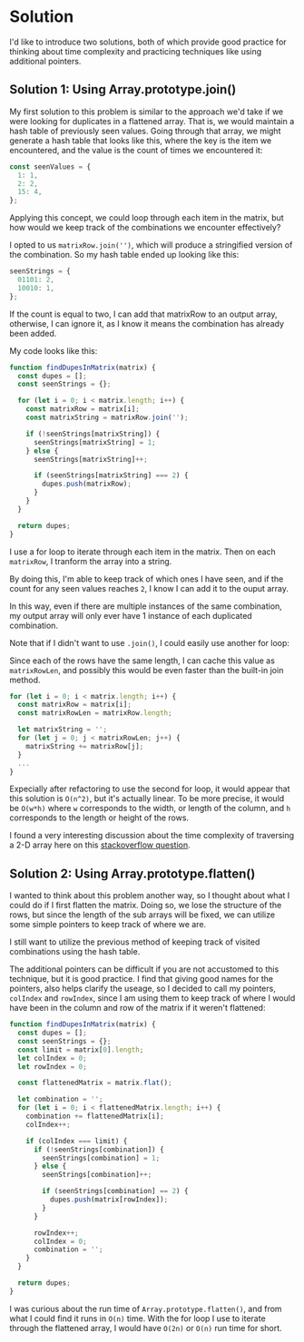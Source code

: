 # Solution

I'd like to introduce two solutions, both of which provide good practice for thinking about time complexity and practicing techniques like using additional pointers.

## Solution 1: Using Array.prototype.join()

My first solution to this problem is similar to the approach we'd take if we were looking for duplicates in a flattened array. That is, we would maintain a hash table of previously seen values. Going through that array, we might generate a hash table that looks like this, where the key is the item we encountered, and the value is the count of times we encountered it:

```js
const seenValues = {
  1: 1,
  2: 2,
  15: 4,
};
```

Applying this concept, we could loop through each item in the matrix, but how would we keep track of the combinations we encounter effectively?

I opted to us `matrixRow.join('')`, which will produce a stringified version of the combination. So my hash table ended up looking like this:

```js
seenStrings = {
  01101: 2,
  10010: 1,
};
```

If the count is equal to two, I can add that matrixRow to an output array, otherwise, I can ignore it, as I know it means the combination has already been added.

My code looks like this:

```js
function findDupesInMatrix(matrix) {
  const dupes = [];
  const seenStrings = {};

  for (let i = 0; i < matrix.length; i++) {
    const matrixRow = matrix[i];
    const matrixString = matrixRow.join('');

    if (!seenStrings[matrixString]) {
      seenStrings[matrixString] = 1;
    } else {
      seenStrings[matrixString]++;

      if (seenStrings[matrixString] === 2) {
        dupes.push(matrixRow);
      }
    }
  }

  return dupes;
}
```

I use a for loop to iterate through each item in the matrix. Then on each `matrixRow`, I tranform the array into a string.

By doing this, I'm able to keep track of which ones I have seen, and if the count for any seen values reaches `2`, I know I can add it to the ouput array.

In this way, even if there are multiple instances of the same combination, my output array will only ever have 1 instance of each duplicated combination.

Note that if I didn't want to use `.join()`, I could easily use another for loop:

Since each of the rows have the same length, I can cache this value as `matrixRowLen`, and possibly this would be even faster than the built-in join method.

```js
for (let i = 0; i < matrix.length; i++) {
  const matrixRow = matrix[i];
  const matrixRowLen = matrixRow.length;

  let matrixString = '';
  for (let j = 0; j < matrixRowLen; j++) {
    matrixString += matrixRow[j];
  }
  ...
}
```

Expecially after refactoring to use the second for loop, it would appear that this solution is `O(n^2)`, but it's actually linear. To be more precise, it would be `O(w*h)` where `w` corresponds to the width, or length of the column, and `h` corresponds to the length or height of the rows.

I found a very interesting discussion about the time complexity of traversing a 2-D array here on this [stackoverflow question](https://stackoverflow.com/questions/30100847/what-is-the-time-complexity-of-traversing-a-2d-array).

## Solution 2: Using Array.prototype.flatten()

I wanted to think about this problem another way, so I thought about what I could do if I first flatten the matrix. Doing so, we lose the structure of the rows, but since the length of the sub arrays will be fixed, we can utilize some simple pointers to keep track of where we are.

I still want to utilize the previous method of keeping track of visited combinations using the hash table.

The additional pointers can be difficult if you are not accustomed to this technique, but it is good practice. I find that giving good names for the pointers, also helps clarify the useage, so I decided to call my pointers, `colIndex` and `rowIndex`, since I am using them to keep track of where I would have been in the column and row of the matrix if it weren't flattened:

```js
function findDupesInMatrix(matrix) {
  const dupes = [];
  const seenStrings = {};
  const limit = matrix[0].length;
  let colIndex = 0;
  let rowIndex = 0;

  const flattenedMatrix = matrix.flat();

  let combination = '';
  for (let i = 0; i < flattenedMatrix.length; i++) {
    combination += flattenedMatrix[i];
    colIndex++;

    if (colIndex === limit) {
      if (!seenStrings[combination]) {
        seenStrings[combination] = 1;
      } else {
        seenStrings[combination]++;

        if (seenStrings[combination] == 2) {
          dupes.push(matrix[rowIndex]);
        }
      }

      rowIndex++;
      colIndex = 0;
      combination = '';
    }
  }

  return dupes;
}
```

I was curious about the run time of `Array.prototype.flatten()`, and from what I could find it runs in `O(n)` time. With the for loop I use to iterate through the flattened array, I would have `O(2n)` or `O(n)` run time for short.
